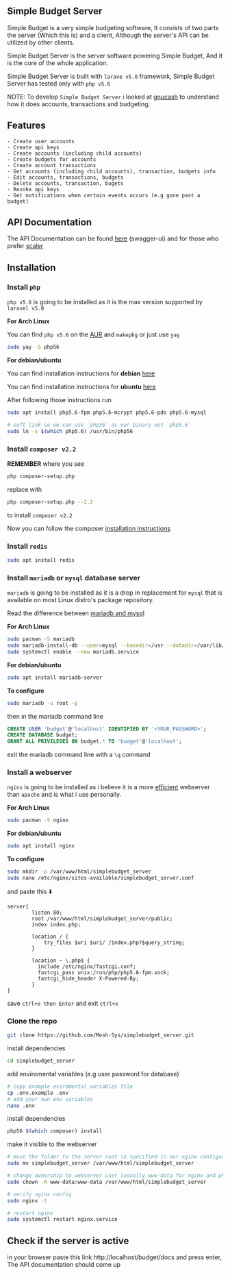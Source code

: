 ## Simple Budget Server

Simple Budget is a very simple budgeting software, It consists of two parts the server (Which this is) and a client, Although the server's API can be utilized by  other clients.

Simple Budget Server is the server software powering Simple Budget, And it is the core of the whole application.

Simple Budget Server is built with `larave v5.0` framework, Simple Budget Server has tested only with `php v5.6`

NOTE: To develop `Simple Budget Server` i looked at [gnucash](https://gnucash.org/) to understand how it does accounts, transactions and budgeting.

## Features
    - Create user accounts
    - Create api keys
    - Create accounts (including child accounts) 
    - Create budgets for accounts
    - Create account transactions
    - Get accounts (including child accounts), transaction, budgets info
    - Edit accounts, transactions, budgets
    - Delete accounts, transaction, bugets
    - Revoke api keys
    - Get notifications when certain events occurs (e.g gone past a budget)

## API Documentation

The API Documentation can be found [here](https://api.meshanthony.name.ng/budget/docs) (swagger-ui) and for those who prefer [scaler](https://api.meshanthony.name.ng/budget/docs/scaler)

## Installation

### Install `php`

`php v5.6` is going to be installed as it is  the max version supported by `laravel v5.0`

**For Arch Linux**

You can find `php v5.6` on the [AUR](https://aur.archlinux.org/packages/php56) and `makepkg` or just use `yay`
```bash
sudo yay -S php56
```

**For debian/ubuntu**

You can find installation instructions for **debian** [here](https://docs.vultr.com/how-to-install-php-5-6-on-debian-12)

You can find installation instructions for **ubuntu** [here](https://docs.vultr.com/how-to-install-php-5-6-on-ubuntu-22-04)

After following those instructions run
```bash
sudo apt install php5.6-fpm php5.6-mcrypt php5.6-pdo php5.6-mysql

# soft link so we can use `php56` as our binary not `php5.6`
sudo ln -s $(which php5.6) /usr/bin/php56
```

### Install `composer v2.2`

**REMEMBER** where you see
```bash
php composer-setup.php
```
replace with
```bash
php composer-setup.php --2.2
```
to install `composer v2.2`

Now you can follow the composer [installation instructions](https://getcomposer.org/download/)

### Install `redis`

```bash
sudo apt install redis
```

### Install `mariadb` or `mysql` database server

`mariadb` is going to be installed as it is a drop in replacement for `mysql` that is available on most Linux distro's package repository.

Read the difference between [mariadb and mysql](https://www.geeksforgeeks.org/mysql/difference-between-mysql-and-mariadb/)

**For Arch Linux**

```bash
sudo pacman -S mariadb
sudo mariadb-install-db --user=mysql --basedir=/usr --datadir=/var/lib/mysql
sudo systemctl enable --now mariadb.service
```

**For debian/ubuntu**

```bash
sudo apt install mariadb-server
```

**To configure**

```bash
sudo mariadb -u root -p
```
then in the mariadb command line

```sql
CREATE USER 'budget'@'localhost' IDENTIFIED BY '<YOUR_PASSWORD>';
CREATE DATABASE budget;
GRANT ALL PRIVILEGES ON budget.* TO 'budget'@'localhost';
```
exit the mariadb command line with a `\q` command

### Install a webserver

`nginx` is going to be installed as i believe it is a more [efficient](https://markaicode.com/nginx-vs-apache-2025-performance-comparison/) webserver than `apache` and is what i use personally.

**For Arch Linux**

```bash
sudo pacman -S nginx
```
**For debian/ubuntu**

```bash
sudo apt install nginx
```

**To configure**

```bash
sudo mkdir -p /var/www/html/simplebudget_server
sudo nano /etc/nginx/sites-available/simplebudget_server.conf
```
and paste this ⬇️
```
server{
        listen 80;
        root /var/www/html/simplebudget_server/public;
        index index.php;

        location / {
            try_files $uri $uri/ /index.php?$query_string;
        }

        location ~ \.php$ {
          include /etc/nginx/fastcgi.conf;
          fastcgi_pass unix:/run/php/php5.6-fpm.sock;
          fastcgi_hide_header X-Powered-By;
        }
}
```
save `ctrl+o then Enter` and exit `ctrl+x`

### Clone the repo

```bash
git clone https://github.com/Mesh-Sys/simplebudget_server.git
```
install dependencies
```bash
cd simplebudget_server
```
add enviromental variables (e.g user password for database)
```bash
# copy example eviromental variables file
cp .env.example .env
# add your own env variables
nano .env
```
install dependencies
```bash
php56 $(which composer) install
```
make it visible to the webserver
```bash
# move the folder to the server root in specified in our nginx configuration
sudo mv simplebudget_server /var/www/html/simplebudget_server

# change ownership to webserver user (usually www-data for nginx and php fpm)
sudo chown -R www-data:www-data /var/www/html/simplebudget_server

# verify nginx config
sudo nginx -t

# restart nginx
sudo systemctl restart nginx.service
```

## Check if the server is active

in your browser paste this link http://localhost/budget/docs and press enter, The API 
documentation should come up
